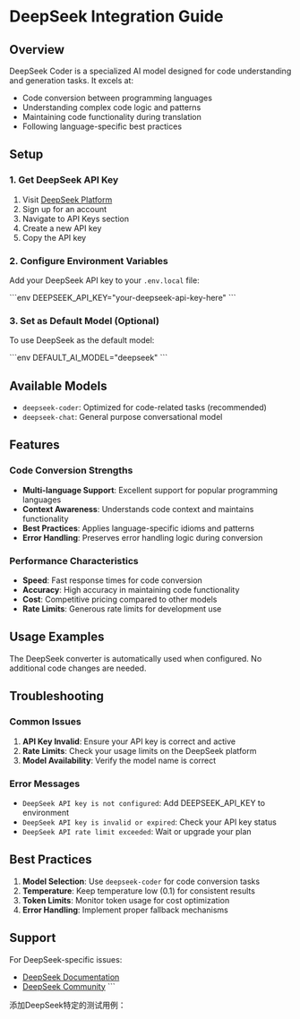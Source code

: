 # DeepSeek Integration Guide

## Overview

DeepSeek Coder is a specialized AI model designed for code understanding and generation tasks. It excels at:

- Code conversion between programming languages
- Understanding complex code logic and patterns
- Maintaining code functionality during translation
- Following language-specific best practices

## Setup

### 1. Get DeepSeek API Key

1. Visit [DeepSeek Platform](https://platform.deepseek.com/)
2. Sign up for an account
3. Navigate to API Keys section
4. Create a new API key
5. Copy the API key

### 2. Configure Environment Variables

Add your DeepSeek API key to your `.env.local` file:

\`\`\`env
DEEPSEEK_API_KEY="your-deepseek-api-key-here"
\`\`\`

### 3. Set as Default Model (Optional)

To use DeepSeek as the default model:

\`\`\`env
DEFAULT_AI_MODEL="deepseek"
\`\`\`

## Available Models

- `deepseek-coder`: Optimized for code-related tasks (recommended)
- `deepseek-chat`: General purpose conversational model

## Features

### Code Conversion Strengths

- **Multi-language Support**: Excellent support for popular programming languages
- **Context Awareness**: Understands code context and maintains functionality
- **Best Practices**: Applies language-specific idioms and patterns
- **Error Handling**: Preserves error handling logic during conversion

### Performance Characteristics

- **Speed**: Fast response times for code conversion
- **Accuracy**: High accuracy in maintaining code functionality
- **Cost**: Competitive pricing compared to other models
- **Rate Limits**: Generous rate limits for development use

## Usage Examples

The DeepSeek converter is automatically used when configured. No additional code changes are needed.

## Troubleshooting

### Common Issues

1. **API Key Invalid**: Ensure your API key is correct and active
2. **Rate Limits**: Check your usage limits on the DeepSeek platform
3. **Model Availability**: Verify the model name is correct

### Error Messages

- `DeepSeek API key is not configured`: Add DEEPSEEK_API_KEY to environment
- `DeepSeek API key is invalid or expired`: Check your API key status
- `DeepSeek API rate limit exceeded`: Wait or upgrade your plan

## Best Practices

1. **Model Selection**: Use `deepseek-coder` for code conversion tasks
2. **Temperature**: Keep temperature low (0.1) for consistent results
3. **Token Limits**: Monitor token usage for cost optimization
4. **Error Handling**: Implement proper fallback mechanisms

## Support

For DeepSeek-specific issues:
- [DeepSeek Documentation](https://platform.deepseek.com/docs)
- [DeepSeek Community](https://github.com/deepseek-ai)
\`\`\`

添加DeepSeek特定的测试用例：

